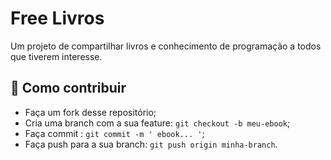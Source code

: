 # Free Livros

Um projeto de compartilhar livros e conhecimento de programação a todos que tiverem interesse.

## 🤔 Como contribuir

- Faça um fork desse repositório;
- Cria uma branch com a sua feature: `git checkout -b meu-ebook`;
- Faça commit : `git commit -m ' ebook... '`;
- Faça push para a sua branch: `git push origin minha-branch`.
